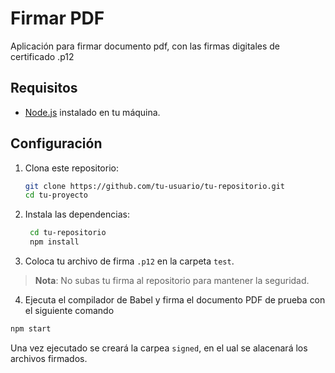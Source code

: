 # Firmar PDF

Aplicación para firmar documento pdf, con las firmas digitales de certificado .p12

## Requisitos

- [Node.js](https://nodejs.org/) instalado en tu máquina.

## Configuración

1. Clona este repositorio:

   ```bash
   git clone https://github.com/tu-usuario/tu-repositorio.git
   cd tu-proyecto
   ```

2. Instala las dependencias:
   ```bash
    cd tu-repositorio
    npm install 
   ```
3. Coloca tu archivo de firma `.p12` en la carpeta `test`.

> **Nota**: No subas tu firma al repositorio para mantener la seguridad.

4. Ejecuta el compilador de Babel y firma el documento PDF de prueba con el siguiente comando

```bash
npm start
```
Una vez ejecutado se creará la carpea `signed`, en el ual se alacenará los archivos firmados.